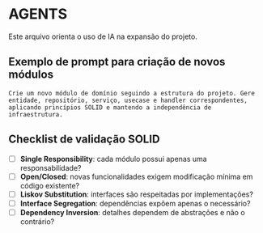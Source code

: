 # AGENTS

Este arquivo orienta o uso de IA na expansão do projeto.

## Exemplo de prompt para criação de novos módulos

```
Crie um novo módulo de domínio seguindo a estrutura do projeto. Gere entidade, repositório, serviço, usecase e handler correspondentes, aplicando princípios SOLID e mantendo a independência de infraestrutura.
```

## Checklist de validação SOLID

- [ ] **Single Responsibility**: cada módulo possui apenas uma responsabilidade?
- [ ] **Open/Closed**: novas funcionalidades exigem modificação mínima em código existente?
- [ ] **Liskov Substitution**: interfaces são respeitadas por implementações?
- [ ] **Interface Segregation**: dependências expõem apenas o necessário?
- [ ] **Dependency Inversion**: detalhes dependem de abstrações e não o contrário?
